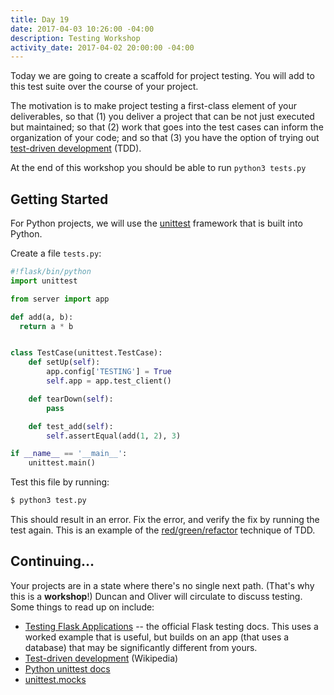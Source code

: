 ```yaml
---
title: Day 19
date: 2017-04-03 10:26:00 -04:00
description: Testing Workshop
activity_date: 2017-04-02 20:00:00 -04:00
---
```


Today we are going to create a scaffold for project testing.
You will add to this test suite over the course of your project.

The motivation is to make project testing a first-class element of your deliverables, so that (1) you deliver a project that can be not just executed but maintained; so that (2) work that goes into the test cases can inform the organization of your code; and so that (3) you have the option of trying out [test-driven development](http://agiledata.org/essays/tdd.html) (TDD).

At the end of this workshop you should be able to run `python3 tests.py`

## Getting Started

For Python projects, we will use the [unittest](https://docs.python.org/3/library/unittest.html#module-unittest) framework that is built into Python.

Create a file `tests.py`:

``` python
#!flask/bin/python
import unittest

from server import app

def add(a, b):
  return a * b


class TestCase(unittest.TestCase):
    def setUp(self):
        app.config['TESTING'] = True
        self.app = app.test_client()

    def tearDown(self):
        pass

    def test_add(self):
        self.assertEqual(add(1, 2), 3)

if __name__ == '__main__':
    unittest.main()
```

Test this file by running:

``` bash
$ python3 test.py
```

This should result in an error. Fix the error, and verify the fix by running the test again.
This is an example of the [red/green/refactor](http://blog.cleancoder.com/uncle-bob/2014/12/17/TheCyclesOfTDD.html) technique of TDD.

## Continuing…

Your projects are in a state where there's no single next path. (That's why this is a **workshop**!) Duncan and Oliver will circulate to discuss testing. Some things to read up on include:

* [Testing Flask Applications](http://flask.pocoo.org/docs/0.12/testing/) -- the official Flask testing docs. This uses a worked example that is useful, but builds on an app (that uses a database) that may be significantly different from yours.
* [Test-driven development](https://en.wikipedia.org/wiki/Test-driven_development) (Wikipedia)
* [Python unittest docs](https://docs.python.org/3/library/unittest.html#module-unittest)
* [unittest.mocks](https://docs.python.org/3/library/unittest.mock.html)
